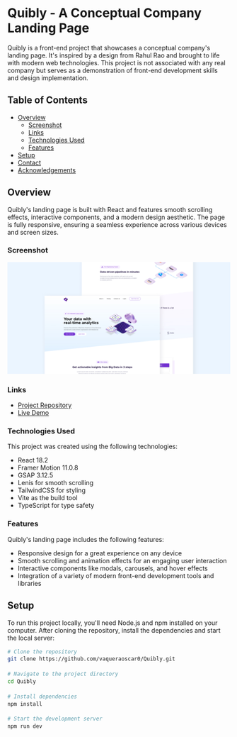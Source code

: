 # Quibly - A Conceptual Company Landing Page

Quibly is a front-end project that showcases a conceptual company's landing page. It's inspired by a design from Rahul Rao and brought to life with modern web technologies. This project is not associated with any real company but serves as a demonstration of front-end development skills and design implementation.

## Table of Contents

- [Overview](#overview)
    - [Screenshot](#screenshot)
    - [Links](#links)
    - [Technologies Used](#technologies-used)
    - [Features](#features)
- [Setup](#setup)
- [Contact](#contact)
- [Acknowledgements](#acknowledgements)

## Overview

Quibly's landing page is built with React and features smooth scrolling effects, interactive components, and a modern design aesthetic. The page is fully responsive, ensuring a seamless experience across various devices and screen sizes.

### Screenshot

![Quibly-Landing-Page](./src/assets/Cover.jpg)

### Links

- [Project Repository](https://github.com/vaqueraoscar0/Quibly)
- [Live Demo](https://65f5e730db1002eeb489903f--adorable-belekoy-3970b9.netlify.app/)

### Technologies Used

This project was created using the following technologies:

- React 18.2
- Framer Motion 11.0.8
- GSAP 3.12.5
- Lenis for smooth scrolling
- TailwindCSS for styling
- Vite as the build tool
- TypeScript for type safety

### Features

Quibly's landing page includes the following features:

- Responsive design for a great experience on any device
- Smooth scrolling and animation effects for an engaging user interaction
- Interactive components like modals, carousels, and hover effects
- Integration of a variety of modern front-end development tools and libraries

## Setup

To run this project locally, you'll need Node.js and npm installed on your computer. After cloning the repository, install the dependencies and start the local server:

```bash
# Clone the repository
git clone https://github.com/vaqueraoscar0/Quibly.git

# Navigate to the project directory
cd Quibly

# Install dependencies
npm install

# Start the development server
npm run dev
